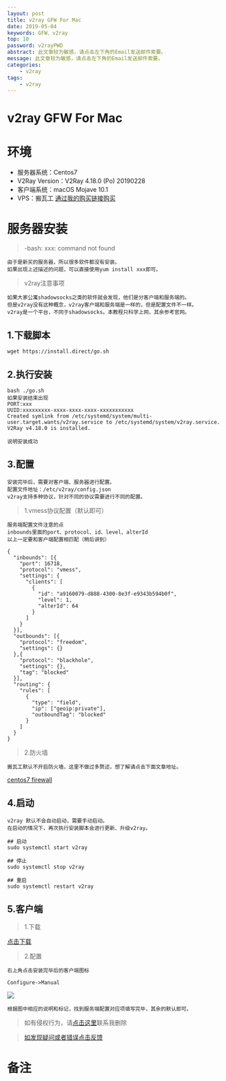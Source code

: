```yaml
---
layout: post
title: v2ray GFW For Mac
date: 2019-05-04
keywords: GFW、v2ray
top: 10
password: v2rayPWD
abstract: 此文章较为敏感，请点击左下角的Email发送邮件索要。
message: 此文章较为敏感，请点击左下角的Email发送邮件索要。
categories: 
    - v2ray
tags:
    - v2ray
---
```

# v2ray GFW For Mac
# 环境
- 服务器系统：Centos7
- V2Ray Version：V2Ray 4.18.0 (Po) 20190228
- 客户端系统：macOS Mojave 10.1
- VPS：搬瓦工 [通过我的购买链接购买](https://bandwagonhost.com/aff.php?aff=46893)

# 服务器安装
>-bash: xxx: command not found
```
由于是新买的服务器，所以很多软件都没有安装。
如果出现上述描述的问题，可以直接使用yum install xxx即可。
```
>v2ray注意事项
```
如果大家公寓shadowsocks之类的软件就会发现，他们是分客户端和服务端的。
但是v2ray没有这种概念，v2ray客户端和服务端是一样的，但是配置文件不一样。
v2ray是一个平台，不同于shadowsocks。本教程只科学上网，其余参考官网。
```
## 1.下载脚本
```
wget https://install.direct/go.sh
```
## 2.执行安装
```
bash ./go.sh
如果安装结束出现
PORT:xxx
UUID:xxxxxxxxx-xxxx-xxxx-xxxx-xxxxxxxxxxx
Created symlink from /etc/systemd/system/multi-user.target.wants/v2ray.service to /etc/systemd/system/v2ray.service.
V2Ray v4.18.0 is installed.

说明安装成功
```
## 3.配置
```
安装完毕后，需要对客户端、服务器进行配置。
配置文件地址：/etc/v2ray/config.json
v2ray支持多种协议，针对不同的协议需要进行不同的配置。
```
>1.vmess协议配置（默认即可）
```
服务端配置文件注意的点
inbounds里面的port、protocol、id、level、alterId 
以上一定要和客户端配置相匹配（稍后讲到）
    
{
  "inbounds": [{
    "port": 16718,
    "protocol": "vmess",
    "settings": {
      "clients": [
        {
          "id": "a9160079-d888-4300-8e3f-e9343b594b0f",
          "level": 1,
          "alterId": 64
        }
      ]
    }
  }],
  "outbounds": [{
    "protocol": "freedom",
    "settings": {}
  },{
    "protocol": "blackhole",
    "settings": {},
    "tag": "blocked"
  }],
  "routing": {
    "rules": [
      {
        "type": "field",
        "ip": ["geoip:private"],
        "outboundTag": "blocked"
      }
    ]
  }
}
```
>2.防火墙 
```
搬瓦工默认不开启防火墙，这里不做过多赘述，想了解请点击下面文章地址。
```
[centos7 firewall](https://blog.mengxc.info/2018-04-23-Centos7-firewall/)

## 4.启动
```
v2ray 默认不会自动启动，需要手动启动。
在启动的情况下，再次执行安装脚本会进行更新、升级v2ray。

## 启动
sudo systemctl start v2ray

## 停止
sudo systemctl stop v2ray

## 重启
sudo systemctl restart v2ray
```
## 5.客户端
>1.下载

[点击下载](https://github.com/yanue/V2rayU/releases)

>2.配置
```
右上角点击安装完毕后的客户端图标

Configure->Manual
```
<img src='https://dpq123456-1256164122.cos.ap-beijing.myqcloud.com/v2ray/v2ray%20Configure%20Manual.png'/>

```
根据图中相应的说明和标记，找到服务端配置对应项填写完毕，其余的默认即可。
```
  
>如有侵权行为，请[点击这里](https://github.com/mattmengCooper/MattMeng_hexo/issues)联系我删除

>[如发现疑问或者错误点击反馈](https://github.com/mattmengCooper/MattMeng_hexo/issues)

# 备注

